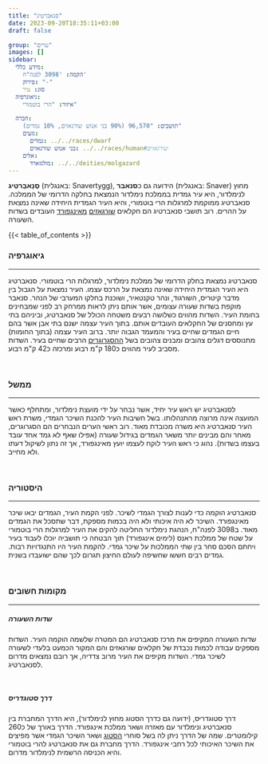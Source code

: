 ```yaml
---
title: "סנאברטיג"
date: 2023-09-20T18:35:11+03:00
draft: false

group: "ערים"
images: []
sidebar:
  מידע כללי:
    הקמה: '3098 לפנה"ח'
    פירוק: "-"
    סוג: עיר
  גיאוגרפיה:
    איזור: "הרי בוטמורי"

  חברה:
    תושבים: "96,570 (90% בני אנוש שורגאזים, 10% גמדים)"
    גזעים:
      גמדים: ../../races/dwarf
      בני אנוש שורגאזים: ../../races/human#שורגאזים
    אלים:
      מולגזארד: ../../deities/molgazard
---
```


**סְנַאבֵרטִיג** (באנגלית: Snavertygg), הידועה גם כ**סנאבר** (באנגלית: Snaver) מחוץ לנימלדור, היא עיר גמדית בממלכת נימלדור הנמצאת בחלקה הדרומי של הממלכה. סנאברטיג ממוקמת למרגלות הרי בוטמורי, והיא העיר הגמדית היחידה שאינה נמצאת על ההרים. רוב תושבי סנאברטיג הם חקלאים [שורגאזים](../../races/human#שורגאזים) [מאינגפורד](../../kingdoms/ingford) העובדים בשדות השעורה.

{{< table_of_contents >}}

### גיאוגרפיה

---

סנאברטיג נמצאת בחלק הדרומי של ממלכת נימלדור, למרגלות הרי בוטמורי. סנאברטיג היא העיר הגמדית היחידה שאינה נמצאת על הרכס עצמו. העיר נמצאת על הגבול בין מדבר קיטריס, השורגוד, ונהר טקנטאיר, ושוכנת בחלקו המערבי של הנהר. סנאבר מוקפת בשדות שעורה עצומים, אשר אותם ניתן לראות ממרחק רב לפני שמבחינים בחומת העיר. השדות מהווים כשלושה רבעים משטחה הכולל של סנאברטיג, וביניהם בתי עץ ומחסנים של החקלאים העובדים אותם. בתוך העיר עצמה ישנם בתי אבן אשר בהם חיים הגמדים שחיים בעיר והמעמד הגבוה יותר. ברוב העיר עצמה (בתוך החומות) מתנוססים דגלים צהובים ומבנים צהובים בשל [ההסגרוגרים](../../races/dwarf#_הסגרוגר_) הרבים שחיים בעיר. השדות מסביב לעיר מהווים כ180 ק"מ רבוע ומרכזה כ42 ק"מ רבוע.

&nbsp;

### ממשל

---

לסנאברטיג יש ראש עיר יחיד, אשר נבחר על ידי מועצת נימלדור, ומתחלף כאשר המועצה אינה מרוצה מהתנהלותו. בשל חשיבות העיר להכנת השיכר הגמדי, משרת ראש העיר סנאברטיג היא משרה מכובדת מאוד. רוב ראשי הערים הנבחרים הם הסגרוגרים, מאחר והם מבינים יותר משאר הגמדים בגידול שעורה (אפילו שאף לא גמד אחד עובד בעצמו בשדות). נהוג כי ראש העיר לוקח לעצמו יועץ מאינגפורד, אך זה נתון לשיקול דעתו ולא מחייב.

&nbsp;

### היסטוריה

---

סנאברטיג הוקמה כדי לענות לצורך הגמדי לשיכר. לפני הקמת העיר, הגמדים יבאו שיכר מאינגפורד. השיכר לא היה איכותי ולא היה בכמות מספקת, דבר שתסכל את הגמדים מאוד. ב3098 לפנה"ח, הנהגת נימלדור החליטה להקים את העיר למרגלות הרי בוטמורי על שטח של ממלכת ראנס (לימים אינגפורד) תוך הבטחה כי תושביה יוכלו לעבוד בעיר ויחתם הסכם סחר בין שתי הממלכות על שיכר גמדי. להקמת העיר היו התנגדויות רבות. גמדים רבים חששו שחשיפה לעולם החיצון תגרום לכך שהם ישועבדו בשנית.

&nbsp;

### מקומות חשובים

---

##### שדות השעורה

שדות השעורה המקיפים את מרכז סנאברטיג הם המטרה שלשמה הוקמה העיר. השדות מספקים עבודה לכמות נכבדת של חקלאים שורגאזים והם המקור הכמעט בלעדי לשעורה לשיכר גמדי. השדות מקיפים את העיר מרוב צדדיה, אך רובם נמצאים מדרום לסנאברטיג.

&nbsp;

##### דרך סטוגדריס

דרך סטוגדריס, (ידועה גם כדרך הסטוג מחוץ לנימלדור), היא הדרך המחברת בין סנאברטיג ונימלדור עם מאזרה ושאר ממלכת אינגפורד. הדרך באורך של כ260 קילומטרים. שמה של הדרך ניתן לה בשל סוחרי [הסטוג](../../food/stogg) ושאר השיכר הגמדי אשר מפיצים את השיכר האיכותי לכל רחבי אינגפורד. הדרך מחברת גם את סנאברטיג להרי בוטמורי והיא הכניסה הרשמית לנימלדור מדרום.
